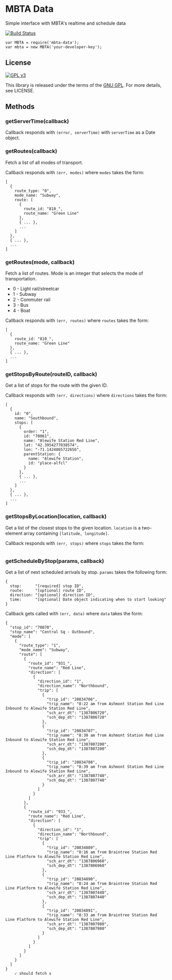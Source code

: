 # MBTA Data

Simple interface with MBTA's realtime and schedule data

[![Build Status](https://travis-ci.org/ryanthejuggler/mbta-data.png?branch=develop)](https://travis-ci.org/ryanthejuggler/mbta-data)

```
var MBTA = require('mbta-data');
var mbta = new MBTA('your-developer-key');
```

## License

[![GPL v3](http://www.gnu.org/graphics/gplv3-88x31.png)](http://www.gnu.org/licenses/gpl.html)

This library is released under the terms of the [GNU GPL](http://www.gnu.org/licenses/gpl.html). For more details, see LICENSE.

## Methods

### getServerTime(callback)

Callback responds with `(error, serverTime)` with `serverTime` as a Date object.

### getRoutes(callback)

Fetch a list of all modes of transport.

Callback responds with `(err, modes)` where `modes` takes the form:

```
[
  {
    route_type: "0",
    mode_name: "Subway",
    route: [
      {
        route_id: "810_",
        route_name: "Green Line"
      },
      { ... },
      ...
    ]
  },
  { ... },
  ...
]
```

### getRoutes(mode, callback)

Fetch a list of routes. Mode is an integer that selects the mode of transportation.

 * 0 - Light rail/streetcar
 * 1 - Subway
 * 2 - Commuter rail
 * 3 - Bus
 * 4 - Boat

Callback responds with `(err, routes)` where `routes` takes the form:

```
[
  {
    route_id: "810_",
    route_name: "Green Line"
  },
  { ... },
  ...
]
```

### getStopsByRoute(routeID, callback)
Get a list of stops for the route with the given ID.

Callback responds with `(err, directions)` where `directions` takes the form:

```
[
  {
    id: "0",
    name: "Southbound",
    stops: [
      {
        order: "1",
        id: "70061",
        name: "Alewife Station Red Line",
        lat: "42.3954277038574",
        lon: "-71.1424865722656",
        parentStation: {
          name: "Alewife Station",
          id: "place-alfcl"
        }
      },
      { ... },
      ...
    ]
  },
  { ... },
  ...
]
```

### getStopsByLocation(location, callback)

Get a list of the closest stops to the given location. `location` is a two-element array containing `[latitude, longitude]`.

Callback responds with `(err, stops)` where `stops` takes the form:

```

```

### getScheduleByStop(params, callback)

Get a list of next scheduled arrivals by stop. `params` takes the following form:
```
{
  stop:      "[required] stop ID",
  route:     "[optional] route ID",
  direction: "[optional] direction ID",
  time:      "[optional] Date object indicating when to start looking"
}
```

Callback gets called with `(err, data)` where `data` takes the form:
```
{
  "stop_id": "70070",
  "stop_name": "Central Sq - Outbound",
  "mode": [
    {
      "route_type": "1",
      "mode_name": "Subway",
      "route": [
        {
          "route_id": "931_",
          "route_name": "Red Line",
          "direction": [
            {
              "direction_id": "1",
              "direction_name": "Northbound",
              "trip": [
                {
                  "trip_id": "20834706",
                  "trip_name": "8:22 am from Ashmont Station Red Line Inbound to Alewife Station Red Line",
                  "sch_arr_dt": "1387806720",
                  "sch_dep_dt": "1387806720"
                },
                {
                  "trip_id": "20834707",
                  "trip_name": "8:30 am from Ashmont Station Red Line Inbound to Alewife Station Red Line",
                  "sch_arr_dt": "1387807200",
                  "sch_dep_dt": "1387807200"
                },
                {
                  "trip_id": "20834708",
                  "trip_name": "8:39 am from Ashmont Station Red Line Inbound to Alewife Station Red Line",
                  "sch_arr_dt": "1387807740",
                  "sch_dep_dt": "1387807740"
                }
              ]
            }
          ]
        },
        {
          "route_id": "933_",
          "route_name": "Red Line",
          "direction": [
            {
              "direction_id": "1",
              "direction_name": "Northbound",
              "trip": [
                {
                  "trip_id": "20834889",
                  "trip_name": "8:16 am from Braintree Station Red Line Platform to Alewife Station Red Line",
                  "sch_arr_dt": "1387806960",
                  "sch_dep_dt": "1387806960"
                },
                {
                  "trip_id": "20834890",
                  "trip_name": "8:24 am from Braintree Station Red Line Platform to Alewife Station Red Line",
                  "sch_arr_dt": "1387807440",
                  "sch_dep_dt": "1387807440"
                },
                {
                  "trip_id": "20834891",
                  "trip_name": "8:33 am from Braintree Station Red Line Platform to Alewife Station Red Line",
                  "sch_arr_dt": "1387807980",
                  "sch_dep_dt": "1387807980"
                }
              ]
            }
          ]
        }
      ]
    }
  ]
}
    ✓ should fetch s
```

